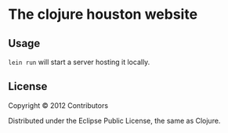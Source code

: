 # The clojure houston website

## Usage

```lein run``` will start a server hosting it locally.

## License

Copyright © 2012 Contributors

Distributed under the Eclipse Public License, the same as Clojure.
